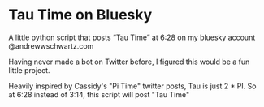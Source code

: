 # Tau Time on Bluesky
A little python script that posts “Tau Time” at 6:28 on my bluesky account @andrewwschwartz.com

Having never made a bot on Twitter before, I figured this would be a fun little project.

Heavily inspired by Cassidy's "Pi Time" twitter posts, Tau is just 2 * PI. So at 6:28 instead of 3:14, this script will post "Tau Time"

